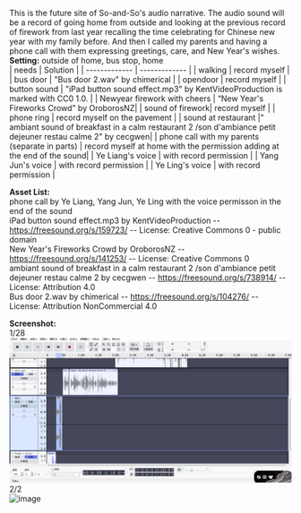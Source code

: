 This is the future site of So-and-So's audio narrative. 
The audio sound will be a record of going home from outside and looking at the previous record of firework from last year recalling the time celebrating for Chinese new year with my family before. And then I called my parents and having a phone call with them expressing greetings, care, and New Year's wishes.    
**Setting:** outside of home, bus stop, home  
| needs  | Solution |
| ------------- | ------------- |
| walking  | record myself  |
| bus door | "Bus door 2.wav" by chimerical |
| opendoor  | record myself  |
| button sound | "iPad button sound effect.mp3" by KentVideoProduction is marked with CC0 1.0. |
| Newyear firework with cheers | “New Year's Fireworks Crowd" by OroborosNZ|
| sound of firework| record myself  |
| phone ring  | record myself on the pavement |
| sound at restaurant |" ambiant sound of breakfast in a calm restaurant 2 /son d'ambiance petit dejeuner restau calme 2" by cecgwen|
| phone call with my parents (separate in parts) | record myself at home with the permission adding at the end of the sound|
| Ye Liang's voice | with record permission |
| Yang Jun's voice | with record permission |
| Ye Ling's voice | with record permission |

  
**Asset List:**   
phone call by Ye Liang, Yang Jun, Ye Ling with the voice permisson in the end of the sound  
iPad button sound effect.mp3 by KentVideoProduction -- https://freesound.org/s/159723/ -- License: Creative Commons 0 - public domain  
New Year's Fireworks Crowd by OroborosNZ -- https://freesound.org/s/141253/ -- License: Creative Commons 0  
ambiant sound of breakfast in a calm restaurant 2 /son d'ambiance petit dejeuner restau calme 2 by cecgwen -- https://freesound.org/s/738914/ -- License: Attribution 4.0  
Bus door 2.wav by chimerical -- https://freesound.org/s/104276/ -- License: Attribution NonCommercial 4.0  
  
**Screenshot:**  
1/28  
![alt text](screenshot1_28.png)  
2/2  
![image](https://github.com/user-attachments/assets/f0bd764f-6402-4836-8c76-df96a32796cf)  

